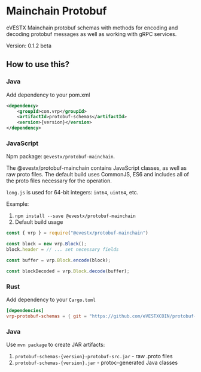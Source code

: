 # Mainchain Protobuf 

eVESTX Mainchain protobuf schemas with methods for encoding and decoding protobuf messages as well as working with gRPC services.

Version: 0.1.2 beta

## How to use this?

### Java

Add dependency to your pom.xml

```xml
<dependency>
    <groupId>com.vrp</groupId>
    <artifactId>protobuf-schemas</artifactId>
    <version>{version}</version>
</dependency>
```

### JavaScript

Npm package: `@evestx/protobuf-mainchain`.

The @evestx/protobuf-mainchain contains JavaScript classes, as well as raw proto files. The default build uses CommonJS, ES6 and includes all of the proto files necessary for the operation.

`long.js` is used for 64-bit integers: `int64`, `uint64`, etc.

Example:

1. `npm install --save @evestx/protobuf-mainchain`
2. Default build usage

```javascript
const { vrp } = require("@evestx/protobuf-mainchain")

const block = new vrp.Block();
block.header = // ... set necessary fields

const buffer = vrp.Block.encode(block);

const blockDecoded = vrp.Block.decode(buffer);
```

### Rust

Add dependency to your `Cargo.toml`

```toml
[dependencies]
vrp-protobuf-schemas = { git = "https://github.com/eVESTXCOIN/protobuf-mainchain" }
```

### Java

Use `mvn package` to create JAR artifacts:

1. `protobuf-schemas-{version}-protobuf-src.jar` - raw .proto files
2. `protobuf-schemas-{version}.jar` - protoc-generated Java classes